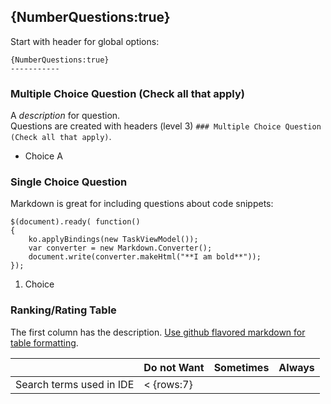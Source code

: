 
{NumberQuestions:true}
-----------
Start with header for global options:

    {NumberQuestions:true}
    -----------

### Multiple Choice Question (Check all that apply)

A *description* for question.  
Questions are created with headers (level 3) `### Multiple Choice Question (Check all that apply)`.

* Choice A

### Single Choice Question

Markdown is great for including questions about code snippets:
```
$(document).ready( function()
{
    ko.applyBindings(new TaskViewModel());
	var converter = new Markdown.Converter();
	document.write(converter.makeHtml("**I am bold**"));
});
```

1. Choice

### Ranking/Rating Table

The first column has the description.  [Use github flavored markdown for table formatting](https://github.com/adam-p/markdown-here/wiki/Markdown-Cheatsheet#wiki-tables).

|                       | Do not Want | Sometimes | Always |
| --------------------- | ----------- | --------- | ------ | 
| Search terms used in IDE	                      | < {rows:7} |  |  |
